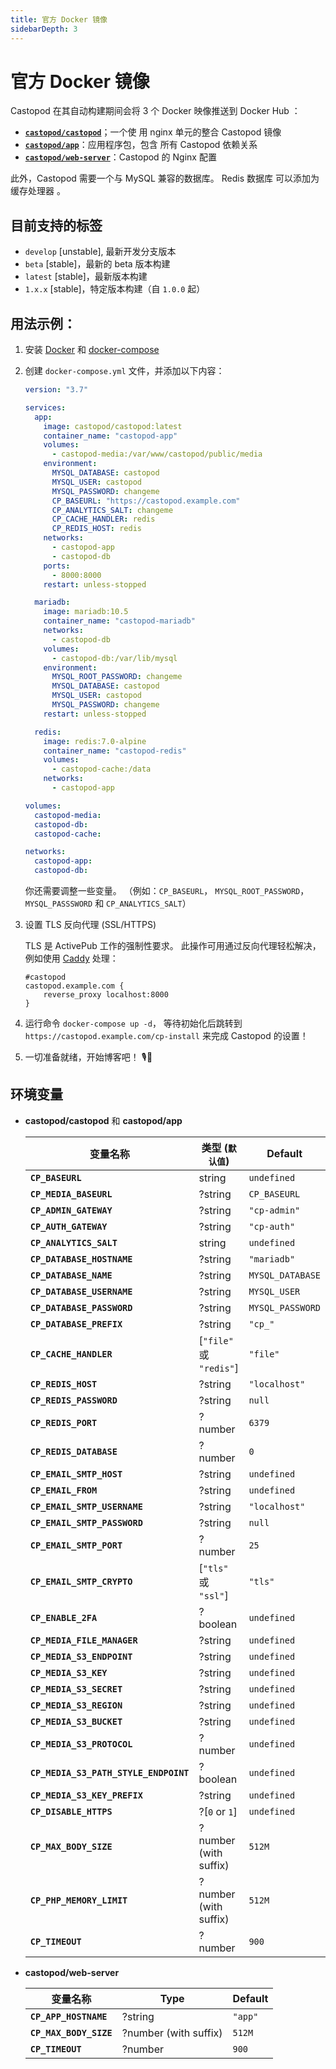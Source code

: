 ```yaml
---
title: 官方 Docker 镜像
sidebarDepth: 3
---
```


# 官方 Docker 镜像

Castopod 在其自动构建期间会将 3 个 Docker 映像推送到 Docker Hub ：

- [**`castopod/castopod`**](https://hub.docker.com/r/castopod/castopod)；一个使
  用 nginx 单元的整合 Castopod 镜像
- [**`castopod/app`**](https://hub.docker.com/r/castopod/app)：应用程序包，包含
  所有 Castopod 依赖关系
- [**`castopod/web-server`**](https://hub.docker.com/r/castopod/web-server)：Castopod
  的 Nginx 配置

此外，Castopod 需要一个与 MySQL 兼容的数据库。 Redis 数据库 可以添加为缓存处理器
。

## 目前支持的标签

- `develop` [unstable], 最新开发分支版本
- `beta` [stable]，最新的 beta 版本构建
- `latest` [stable]，最新版本构建
- `1.x.x` [stable]，特定版本构建（自 `1.0.0` 起）

## 用法示例：

1.  安装 [Docker](https://docs.docker.com/get-docker/) 和
    [docker-compose](https://docs.docker.com/compose/install/)
2.  创建 `docker-compose.yml` 文件，并添加以下内容：

    ```yml
    version: "3.7"

    services:
      app:
        image: castopod/castopod:latest
        container_name: "castopod-app"
        volumes:
          - castopod-media:/var/www/castopod/public/media
        environment:
          MYSQL_DATABASE: castopod
          MYSQL_USER: castopod
          MYSQL_PASSWORD: changeme
          CP_BASEURL: "https://castopod.example.com"
          CP_ANALYTICS_SALT: changeme
          CP_CACHE_HANDLER: redis
          CP_REDIS_HOST: redis
        networks:
          - castopod-app
          - castopod-db
        ports:
          - 8000:8000
        restart: unless-stopped

      mariadb:
        image: mariadb:10.5
        container_name: "castopod-mariadb"
        networks:
          - castopod-db
        volumes:
          - castopod-db:/var/lib/mysql
        environment:
          MYSQL_ROOT_PASSWORD: changeme
          MYSQL_DATABASE: castopod
          MYSQL_USER: castopod
          MYSQL_PASSWORD: changeme
        restart: unless-stopped

      redis:
        image: redis:7.0-alpine
        container_name: "castopod-redis"
        volumes:
          - castopod-cache:/data
        networks:
          - castopod-app

    volumes:
      castopod-media:
      castopod-db:
      castopod-cache:

    networks:
      castopod-app:
      castopod-db:
    ```

    你还需要调整一些变量。 （例如：`CP_BASEURL`， `MYSQL_ROOT_PASSWORD`，
    `MYSQL_PASSSWORD` 和 `CP_ANALYTICS_SALT`）

3.  设置 TLS 反向代理 (SSL/HTTPS)

    TLS 是 ActivePub 工作的强制性要求。 此操作可用通过反向代理轻松解决，例如使用
    [Caddy](https://caddyserver.com/) 处理：

    ```
    #castopod
    castopod.example.com {
        reverse_proxy localhost:8000
    }
    ```

4.  运行命令 `docker-compose up -d`， 等待初始化后跳转到
    `https://castopod.example.com/cp-install` 来完成 Castopod 的设置！

5.  一切准备就绪，开始博客吧！ 🎙️🚀

## 环境变量

- **castopod/castopod** 和 **castopod/app**

  | 变量名称                              | 类型 (`默认值`)         | Default          |
  | ------------------------------------- | ----------------------- | ---------------- |
  | **`CP_BASEURL`**                      | string                  | `undefined`      |
  | **`CP_MEDIA_BASEURL`**                | ?string                 | `CP_BASEURL`     |
  | **`CP_ADMIN_GATEWAY`**                | ?string                 | `"cp-admin"`     |
  | **`CP_AUTH_GATEWAY`**                 | ?string                 | `"cp-auth"`      |
  | **`CP_ANALYTICS_SALT`**               | string                  | `undefined`      |
  | **`CP_DATABASE_HOSTNAME`**            | ?string                 | `"mariadb"`      |
  | **`CP_DATABASE_NAME`**                | ?string                 | `MYSQL_DATABASE` |
  | **`CP_DATABASE_USERNAME`**            | ?string                 | `MYSQL_USER`     |
  | **`CP_DATABASE_PASSWORD`**            | ?string                 | `MYSQL_PASSWORD` |
  | **`CP_DATABASE_PREFIX`**              | ?string                 | `"cp_"`          |
  | **`CP_CACHE_HANDLER`**                | [`"file"` 或 `"redis"`] | `"file"`         |
  | **`CP_REDIS_HOST`**                   | ?string                 | `"localhost"`    |
  | **`CP_REDIS_PASSWORD`**               | ?string                 | `null`           |
  | **`CP_REDIS_PORT`**                   | ?number                 | `6379`           |
  | **`CP_REDIS_DATABASE`**               | ?number                 | `0`              |
  | **`CP_EMAIL_SMTP_HOST`**              | ?string                 | `undefined`      |
  | **`CP_EMAIL_FROM`**                   | ?string                 | `undefined`      |
  | **`CP_EMAIL_SMTP_USERNAME`**          | ?string                 | `"localhost"`    |
  | **`CP_EMAIL_SMTP_PASSWORD`**          | ?string                 | `null`           |
  | **`CP_EMAIL_SMTP_PORT`**              | ?number                 | `25`             |
  | **`CP_EMAIL_SMTP_CRYPTO`**            | [`"tls"` 或 `"ssl"`]    | `"tls"`          |
  | **`CP_ENABLE_2FA`**                   | ?boolean                | `undefined`      |
  | **`CP_MEDIA_FILE_MANAGER`**           | ?string                 | `undefined`      |
  | **`CP_MEDIA_S3_ENDPOINT`**            | ?string                 | `undefined`      |
  | **`CP_MEDIA_S3_KEY`**                 | ?string                 | `undefined`      |
  | **`CP_MEDIA_S3_SECRET`**              | ?string                 | `undefined`      |
  | **`CP_MEDIA_S3_REGION`**              | ?string                 | `undefined`      |
  | **`CP_MEDIA_S3_BUCKET`**              | ?string                 | `undefined`      |
  | **`CP_MEDIA_S3_PROTOCOL`**            | ?number                 | `undefined`      |
  | **`CP_MEDIA_S3_PATH_STYLE_ENDPOINT`** | ?boolean                | `undefined`      |
  | **`CP_MEDIA_S3_KEY_PREFIX`**          | ?string                 | `undefined`      |
  | **`CP_DISABLE_HTTPS`**                | ?[`0` or `1`]           | `undefined`      |
  | **`CP_MAX_BODY_SIZE`**                | ?number (with suffix)   | `512M`           |
  | **`CP_PHP_MEMORY_LIMIT`**             | ?number (with suffix)   | `512M`           |
  | **`CP_TIMEOUT`**                      | ?number                 | `900`            |

- **castopod/web-server**

  | 变量名称               | Type                  | Default |
  | ---------------------- | --------------------- | ------- |
  | **`CP_APP_HOSTNAME`**  | ?string               | `"app"` |
  | **`CP_MAX_BODY_SIZE`** | ?number (with suffix) | `512M`  |
  | **`CP_TIMEOUT`**       | ?number               | `900`   |
